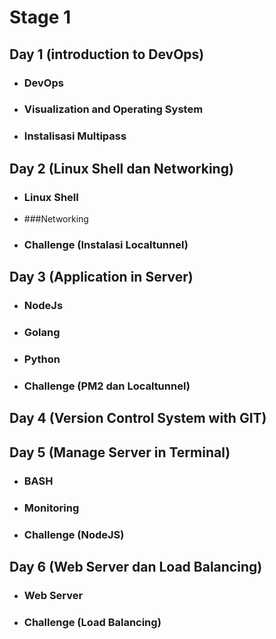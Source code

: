 # Stage 1
## Day 1 (introduction to DevOps)
- ### DevOps
- ### Visualization and Operating System
- ### Instalisasi Multipass
## Day 2 (Linux Shell dan Networking)
- ### Linux Shell
- ###Networking
- ### Challenge (Instalasi Localtunnel)
## Day 3 (Application in Server)
- ### NodeJs
- ### Golang
- ### Python
- ### Challenge (PM2 dan Localtunnel)
## Day 4 (Version Control System with GIT)

## Day 5 (Manage Server in Terminal)
- ### BASH
- ### Monitoring
- ### Challenge (NodeJS)
## Day 6 (Web Server dan Load Balancing)
- ### Web Server
- ### Challenge (Load Balancing)
